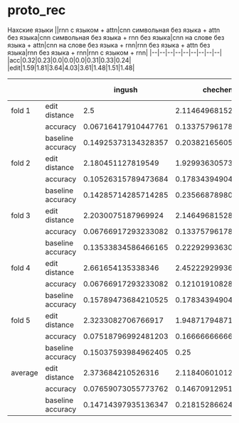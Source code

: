 # proto_rec
Нахские языки
||rnn с  языком + attn|cnn символьная без языка + attn без языка|cnn символьная без языка + rnn без языка|cnn на слове без языка + attn|cnn на слове без языка + rnn|rnn без языка + attn без языка|rnn без языка + rnn|rnn c языком + rnn|
|--|--|--|--|--|--|--|--|--|
|acc|0.32|0.23|0.0|0.0|0.0|0.31|0.33|0.24|
|edit|1.59|1.81|3.64|4.03|3.61|1.48|1.51|1.48|

|||ingush|chechen|batsbi|all languages without lang emb|all languages with lang emb|
|--|--|--|--|--|--|--|
|fold 1|edit distance|2.5|2.1146496815286624|2.260869565217391|1.3952879581151831|1.4973821989528795|
||accuracy|0.06716417910447761| 0.1337579617834395| 0.07608695652173914|0.3717277486910995|0.31413612565445026|
||baseline accuracy|0.14925373134328357|0.20382165605095542|0.40217391304347827|0.2198952879581152|0.20680628272251309|
|fold 2|edit distance|2.180451127819549|1.929936305732484|1.7717391304347827|1.4267015706806283|1.5471204188481675|
||accuracy|0.10526315789473684|0.17834394904458598| 0.13043478260869565|0.31675392670157065|0.28534031413612565|
||baseline accuracy|0.14285714285714285|0.2356687898089172|0.358695652173913| 0.2198952879581152| 0.20418848167539266|
|fold 3|edit distance|2.2030075187969924|2.1464968152866244|2.5217391304347827| 1.324607329842932|1.531413612565445|
||accuracy|0.06766917293233082|0.1337579617834395|0.07608695652173914|0.4005235602094241|0.2670157068062827|
||baseline accuracy|0.13533834586466165| 0.2229299363057325| 0.31521739130434784| 0.2643979057591623|0.22774869109947643|
|fold 4|edit distance|2.661654135338346| 2.4522292993630574|2.0217391304347827|1.4240837696335078| 1.536649214659686|
||accuracy|0.06766917293233082|0.12101910828025478|0.13043478260869565| 0.3298429319371728|0.2931937172774869|
||baseline accuracy|0.15789473684210525|0.17834394904458598|0.3695652173913043| 0.19109947643979058| 0.24345549738219896|
|fold 5|edit distance|2.3233082706766917| 1.9487179487179487|2.347826086956522|1.431937172774869| 1.5183246073298429|
||accuracy| 0.07518796992481203|0.16666666666666666|0.06521739130434782|0.38481675392670156|0.29842931937172773|
||baseline accuracy|0.15037593984962405|0.25| 0.20652173913043478|0.20680628272251309| 0.2198952879581152|
|average|edit distance|2.373684210526316|2.1184060101257556|2.1847826086956523|**1.400523560209424**| 1.5261780104712044|
||accuracy|0.07659073055773762|0.14670912951167728|0.0956521739130435|**0.3607329842931937**| 0.29162303664921463|
||baseline accuracy|0.14714397935136347|0.21815286624203822|0.33043478260869563|0.22041884816753926|0.22041884816753923|
